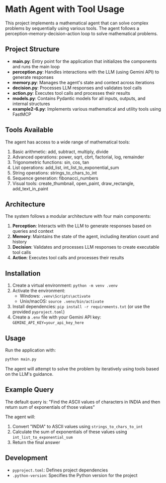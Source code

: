 # Math Agent with Tool Usage

This project implements a mathematical agent that can solve complex problems by sequentially using various tools. The agent follows a perception-memory-decision-action loop to solve mathematical problems.

## Project Structure

- **main.py**: Entry point for the application that initializes the components and runs the main loop
- **perception.py**: Handles interactions with the LLM (using Gemini API) to generate responses
- **memory.py**: Manages the agent's state and context across iterations
- **decision.py**: Processes LLM responses and validates tool calls
- **action.py**: Executes tool calls and processes their results
- **models.py**: Contains Pydantic models for all inputs, outputs, and internal structures
- **example2-6.py**: Implements various mathematical and utility tools using FastMCP

## Tools Available

The agent has access to a wide range of mathematical tools:

1. Basic arithmetic: add, subtract, multiply, divide
2. Advanced operations: power, sqrt, cbrt, factorial, log, remainder
3. Trigonometric functions: sin, cos, tan
4. List operations: add_list, int_list_to_exponential_sum
5. String operations: strings_to_chars_to_int
6. Sequence generation: fibonacci_numbers
7. Visual tools: create_thumbnail, open_paint, draw_rectangle, add_text_in_paint

## Architecture

The system follows a modular architecture with four main components:

1. **Perception**: Interacts with the LLM to generate responses based on queries and context
2. **Memory**: Maintains the state of the agent, including iteration count and history
3. **Decision**: Validates and processes LLM responses to create executable tool calls
4. **Action**: Executes tool calls and processes their results

## Installation

1. Create a virtual environment: `python -m venv .venv`
2. Activate the environment: 
   - Windows: `.venv\Scripts\activate`
   - Unix/macOS: `source .venv/bin/activate`
3. Install dependencies: `pip install -r requirements.txt` (or use the provided `pyproject.toml`)
4. Create a `.env` file with your Gemini API key: `GEMINI_API_KEY=your_api_key_here`

## Usage

Run the application with:

```bash
python main.py
```

The agent will attempt to solve the problem by iteratively using tools based on the LLM's guidance.

## Example Query

The default query is:
"Find the ASCII values of characters in INDIA and then return sum of exponentials of those values"

The agent will:
1. Convert "INDIA" to ASCII values using `strings_to_chars_to_int`
2. Calculate the sum of exponentials of these values using `int_list_to_exponential_sum`
3. Return the final answer

## Development

- `pyproject.toml`: Defines project dependencies
- `.python-version`: Specifies the Python version for the project
